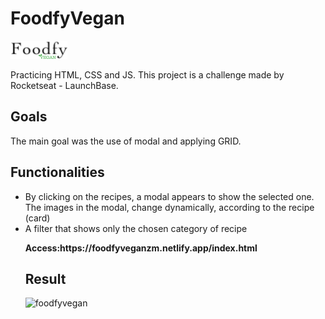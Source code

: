 <h1>FoodfyVegan</h1> <img src="assets/logovegan4.png">
<p>Practicing HTML, CSS and JS. This project is a challenge made by Rocketseat - LaunchBase. </p>

<h2>Goals</h2>
<p>The main goal was the use of modal and applying GRID.</p>

<h2>Functionalities</h2>
<ul>
  <li> By clicking on the recipes, a modal appears to show the selected one. The images in the modal, change dynamically, according to the recipe (card)</li>
  <li> A  filter that shows only the chosen category of recipe </li>

<p><strong>Access:https://foodfyveganzm.netlify.app/index.html</strong></p>


<h2>Result</h2>


![foodfyvegan](https://github.com/zmmarina/FoodfyVegan/blob/master/assets/Foodfy-Vegan-Google-Chrome-2020-06-25-17-28-50.gif)

